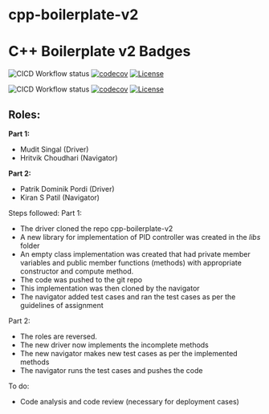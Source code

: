 # cpp-boilerplate-v2

# C++ Boilerplate v2 Badges
![CICD Workflow status](https://github.com/TommyChangUMD/cpp-boilerplate-v2/actions/workflows/run-unit-test-and-upload-codecov.yml/badge.svg) [![codecov](https://codecov.io/gh/TommyChangUMD/cpp-boilerplate-v2/branch/main/graph/badge.svg)](https://codecov.io/gh/TommyChangUMD/cpp-boilerplate-v2) [![License](https://img.shields.io/badge/license-MIT-blue.svg)](LICENSE)

![CICD Workflow status](https://github.com/muditsingal/808x_tdd1/actions/workflows/run-unit-test-and-upload-codecov.yml/badge.svg) [![codecov](https://codecov.io/gh/muditsingal/808x_tdd1/branch/main/graph/badge.svg)](https://codecov.io/gh/muditsingal/808x_tdd1) [![License](https://img.shields.io/badge/license-MIT-blue.svg)](LICENSE)

## Roles:

**Part 1:**
- Mudit Singal (Driver)
- Hritvik Choudhari (Navigator)

**Part 2:**
- Patrik Dominik Pordi (Driver)
- Kiran S Patil (Navigator)



Steps followed:
Part 1:
* The driver cloned the repo cpp-boilerplate-v2
* A new library for implementation of PID controller was created in the _libs_ folder
* An empty class implementation was created that had private member variables and public member functions (methods) with appropriate constructor and compute method.
* The code was pushed to the git repo
* This implementation was then cloned by the navigator
* The navigator added test cases and ran the test cases as per the guidelines of assignment

Part 2:
* The roles are reversed.
* The new driver now implements the incomplete methods
* The new navigator makes new test cases as per the implemented methods
* The navigator runs the test cases and pushes the code

To do:
* Code analysis and code review (necessary for deployment cases)
